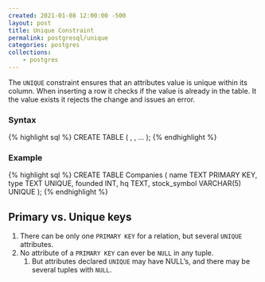 ```yaml
---
created: 2021-01-08 12:00:00 -500
layout: post
title: Unique Constraint
permalink: postgresql/unique
categories: postgres
collections: 
    - postgres
---
```


The ```UNIQUE``` constraint ensures that an attributes value is unique within its column.
When inserting a row it checks if the value is already in the table. 
It the value exists it rejects the change and issues an error.

### Syntax

{% highlight sql %}
CREATE TABLE <table-name> (
    <column-name> <column-type>,
    <column-name> <column-type>,
    ...
);
{% endhighlight %}

### Example

{% highlight sql %}
CREATE TABLE Companies (
    name TEXT PRIMARY KEY,
    type TEXT UNIQUE,
    founded INT,
    hq TEXT,
    stock_symbol VARCHAR(5) UNIQUE
);
{% endhighlight %}

<h2 id="pvu-keys">Primary vs. Unique keys</h2>

1. There can be only one ```PRIMARY KEY``` for a relation, but several ```UNIQUE``` attributes.
1. No attribute of a ```PRIMARY KEY``` can ever be ```NULL``` in any tuple.
   1. But attributes declared ```UNIQUE``` may have NULL’s, and there may be several tuples with ```NULL```.